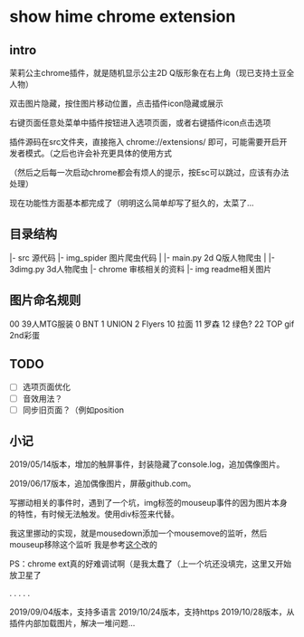 # show hime chrome extension

## intro

茉莉公主chrome插件，就是随机显示公主2D Q版形象在右上角（现已支持土豆全人物）

双击图片隐藏，按住图片移动位置，点击插件icon隐藏或展示

右键页面任意处菜单中插件按钮进入选项页面，或者右键插件icon点击选项

插件源码在src文件夹，直接拖入 chrome://extensions/ 即可，可能需要开启开发者模式。（之后也许会补充更具体的使用方式

（然后之后每一次启动chrome都会有烦人的提示，按Esc可以跳过，应该有办法处理）

现在功能性方面基本都完成了（明明这么简单却写了挺久的，太菜了...

## 目录结构

|- src 源代码
|- img_spider 图片爬虫代码
|  |- main.py 2d Q版人物爬虫
|  |- 3dimg.py 3d人物爬虫
|- chrome 审核相关的资料
|- img readme相关图片

## 图片命名规则

00	39人MTG服装
0	BNT
1	UNION
2	Flyers
10	拉面
11	罗森
12	绿色?
22	TOP
gif	2nd彩蛋

## TODO
- [ ] 选项页面优化
- [ ] 音效用法？
- [ ] 同步旧页面？（例如position

## 小记

2019/05/14版本，增加的触屏事件，封装隐藏了console.log，追加偶像图片。

2019/06/17版本，追加偶像图片，屏蔽github.com。

写挪动相关的事件时，遇到了一个坑，img标签的mouseup事件的因为图片本身的特性，有时候无法触发。使用div标签来代替。

我这里挪动的实现，就是mousedown添加一个mousemove的监听，然后mouseup移除这个监听 我是参考[这个](https://stackoverflow.com/questions/33948464/move-an-image-with-javascript-using-mouse-events)改的

PS：chrome ext真的好难调试啊（是我太蠢了（上一个坑还没填完，这里又开始放卫星了

.
.
.
.
.

2019/09/04版本，支持多语言
2019/10/24版本，支持https
2019/10/28版本，从插件内部加载图片，解决一堆问题...